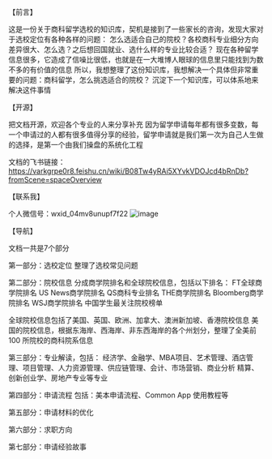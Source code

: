 【前言】

这是一份关于商科留学选校的知识库，契机是接到了一些家长的咨询，发现大家对于选校定位有各种各样的问题：
怎么选适合自己的院校？各校商科专业细分方向差异很大、怎么选？之后想回国就业、选什么样的专业比较合适？
现在各种留学信息很多，它造成了信噪比很低，也就是在一大堆博人眼球的信息里只能找到为数不多的有价值的信息
所以，我想整理了这份知识库，我想解决一个具体但非常重要的问题：商科留学，怎么挑选适合的院校？
沉淀下一个知识库，可以体系地来解决这件事情

【开源】

把文档开源，欢迎各个专业的人来分享补充
因为留学申请每年都有很多变数，每一个申请过的人都有很多值得分享的经验，留学申请就是我们第一次为自己人生做的选择，是第一个由我们操盘的系统化工程

文档的飞书链接：https://varkgrpe0r8.feishu.cn/wiki/B08Tw4yRAi5XYvkVDOJcd4bRnDb?fromScene=spaceOverview

【联系我】

个人微信号：wxid_04mv8unupf7f22
![image](https://github.com/user-attachments/assets/84c862f1-dedf-477d-bab1-00ad462e5994)

【导航】

文档一共是7个部分

第一部分：选校定位
整理了选校常见问题

第二部分：院校信息
分成商学院排名和全球院校信息，包括以下排名：
FT全球商学院排名
US News商学院排名
QS商科专业排名
THE商学院排名
Bloomberg商学院排名
WSJ商学院排名
中国学生最关注院校榜单

全球院校信息包括了美国、英国、欧洲、加拿大、澳洲新加坡、香港院校信息
美国的院校信息，根据东海岸、西海岸、非东西海岸的各个州划分，整理了全美前 100 所院校的商科院系信息


第三部分：专业解读，包括：
经济学、金融学、MBA项目、艺术管理、酒店管理、项目管理、人力资源管理、供应链管理、会计、市场营销、商业分析
精算、创新创业学、房地产专业等专业


第四部分：申请流程
包括：美本申请流程、Common App 使用教程等

第五部分：申请材料的优化

第六部分：求职方向

第七部分：申请经验故事




